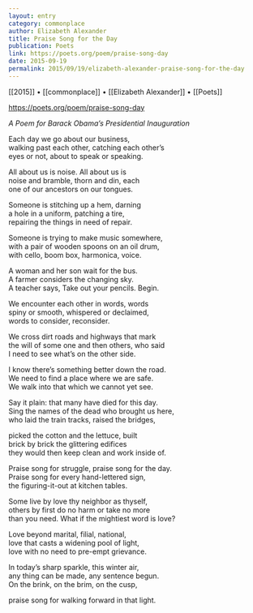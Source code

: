 ```yaml
---
layout: entry
category: commonplace
author: Elizabeth Alexander
title: Praise Song for the Day
publication: Poets
link: https://poets.org/poem/praise-song-day
date: 2015-09-19
permalink: 2015/09/19/elizabeth-alexander-praise-song-for-the-day
---
```


[[2015]] • [[commonplace]] • [[Elizabeth Alexander]] • [[Poets]]

https://poets.org/poem/praise-song-day

*A Poem for Barack Obama’s Presidential Inauguration*

Each day we go about our business, 
<br>walking past each other, catching each other’s 
<br>eyes or not, about to speak or speaking. 

All about us is noise. All about us is 
<br>noise and bramble, thorn and din, each 
<br>one of our ancestors on our tongues. 

Someone is stitching up a hem, darning 
<br>a hole in a uniform, patching a tire, 
<br>repairing the things in need of repair. 

Someone is trying to make music somewhere, 
<br>with a pair of wooden spoons on an oil drum, 
<br>with cello, boom box, harmonica, voice. 

A woman and her son wait for the bus. 
<br>A farmer considers the changing sky. 
<br>A teacher says, Take out your pencils. Begin.

We encounter each other in words, words 
<br>spiny or smooth, whispered or declaimed, 
<br>words to consider, reconsider. 

We cross dirt roads and highways that mark 
<br>the will of some one and then others, who said 
<br>I need to see what’s on the other side. 

I know there’s something better down the road. 
<br>We need to find a place where we are safe. 
<br>We walk into that which we cannot yet see. 

Say it plain: that many have died for this day. 
<br>Sing the names of the dead who brought us here, 
<br>who laid the train tracks, raised the bridges, 

picked the cotton and the lettuce, built 
<br>brick by brick the glittering edifices 
<br>they would then keep clean and work inside of. 

Praise song for struggle, praise song for the day. 
<br>Praise song for every hand-lettered sign, 
<br>the figuring-it-out at kitchen tables. 

Some live by love thy neighbor as thyself, 
<br>others by first do no harm or take no more 
<br>than you need. What if the mightiest word is love? 

Love beyond marital, filial, national, 
<br>love that casts a widening pool of light, 
<br>love with no need to pre-empt grievance. 

In today’s sharp sparkle, this winter air, 
<br>any thing can be made, any sentence begun. 
<br>On the brink, on the brim, on the cusp, 

praise song for walking forward in that light.